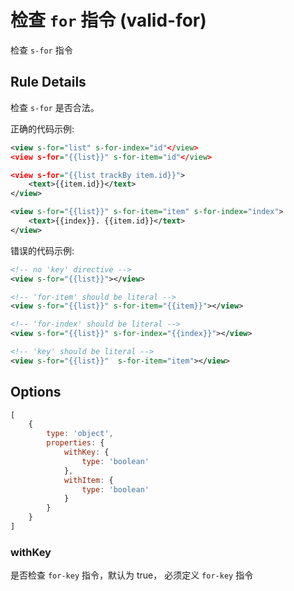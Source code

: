 # 检查 `for` 指令 (valid-for)

检查 `s-for` 指令

## Rule Details

检查 `s-for` 是否合法。

正确的代码示例:

```xml
<view s-for="list" s-for-index="id"</view>
<view s-for="{{list}}" s-for-item="id"</view>

<view s-for="{{list trackBy item.id}}">
    <text>{{item.id}}</text>
</view>

<view s-for="{{list}}" s-for-item="item" s-for-index="index">
    <text>{{index}}. {{item.id}}</text>
</view>
```

错误的代码示例:

```xml
<!-- no 'key' directive -->
<view s-for="{{list}}"></view>

<!-- 'for-item' should be literal -->
<view s-for="{{list}}" s-for-item="{{item}}"></view>

<!-- 'for-index' should be literal -->
<view s-for="{{list}}" s-for-index="{{index}}"></view>

<!-- 'key' should be literal -->
<view s-for="{{list}}"  s-for-item="item"></view>
```

## Options

```javascript
[
    {
        type: 'object',
        properties: {
            withKey: {
                type: 'boolean'
            },
            withItem: {
                type: 'boolean'
            }
        }
    }
]
```

### withKey

是否检查 `for-key` 指令，默认为 true， 必须定义 `for-key` 指令
